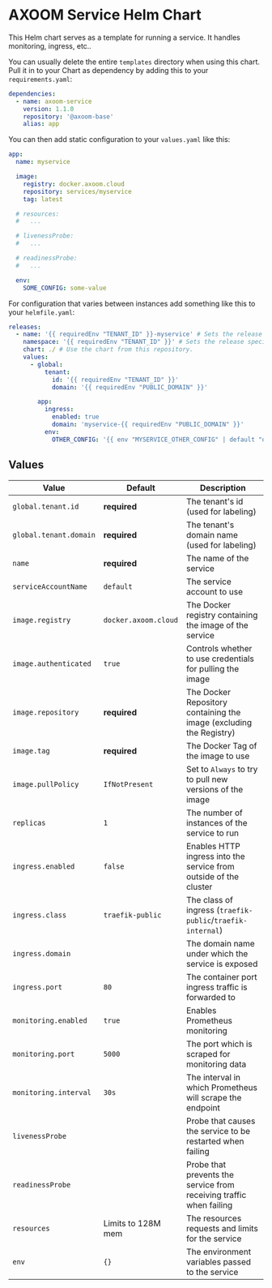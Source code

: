 # AXOOM Service Helm Chart

This Helm chart serves as a template for running a service. It handles monitoring, ingress, etc..  

You can usually delete the entire `templates` directory when using this chart. Pull it in to your Chart as dependency by adding this to your `requirements.yaml`:

```yaml
dependencies:
  - name: axoom-service
    version: 1.1.0
    repository: '@axoom-base'
    alias: app
```

You can then add static configuration to your `values.yaml` like this:

```yaml
app:
  name: myservice

  image:
    registry: docker.axoom.cloud
    repository: services/myservice
    tag: latest

  # resources:
  #   ...

  # livenessProbe:
  #   ...

  # readinessProbe:
  #   ...

  env:
    SOME_CONFIG: some-value
```

For configuration that varies between instances add something like this to your `helmfile.yaml`:

```yaml
releases:
  - name: '{{ requiredEnv "TENANT_ID" }}-myservice' # Sets the release specific asset name, containing the tenant's id.
    namespace: '{{ requiredEnv "TENANT_ID" }}' # Sets the release specific k8s namespace: the tenant's id.
    chart: ./ # Use the chart from this repository.
    values:
      - global:
          tenant:
            id: '{{ requiredEnv "TENANT_ID" }}'
            domain: '{{ requiredEnv "PUBLIC_DOMAIN" }}'

        app:
          ingress:
            enabled: true
            domain: 'myservice-{{ requiredEnv "PUBLIC_DOMAIN" }}'
          env:
            OTHER_CONFIG: '{{ env "MYSERVICE_OTHER_CONFIG" | default "other-value" }}'
```

## Values

| Value                  | Default              | Description                                                         |
| ---------------------- | -------------------- | ------------------------------------------------------------------- |
| `global.tenant.id`     | __required__         | The tenant's id (used for labeling)                                 |
| `global.tenant.domain` | __required__         | The tenant's domain name (used for labeling)                        |
| `name`                 | __required__         | The name of the service                                             |
| `serviceAccountName`   | `default`            | The service account to use                                          |
| `image.registry`       | `docker.axoom.cloud` | The Docker registry containing the image of the service             |
| `image.authenticated`  | `true`               | Controls whether to use credentials for pulling the image           |
| `image.repository`     | __required__         | The Docker Repository containing the image (excluding the Registry) |
| `image.tag`            | __required__         | The Docker Tag of the image to use                                  |
| `image.pullPolicy`     | `IfNotPresent`       | Set to `Always` to try to pull new versions of the image            |
| `replicas`             | `1`                  | The number of instances of the service to run                       |
| `ingress.enabled`      | `false`              | Enables HTTP ingress into the service from outside of the cluster   |
| `ingress.class`        | `traefik-public`     | The class of ingress (`traefik-public`/`traefik-internal`)          |
| `ingress.domain`       |                      | The domain name under which the service is exposed                  |
| `ingress.port`         | `80`                 | The container port ingress traffic is forwarded to                  |
| `monitoring.enabled`   | `true`               | Enables Prometheus monitoring                                       |
| `monitoring.port`      | `5000`               | The port which is scraped for monitoring data                       |
| `monitoring.interval`  | `30s`                | The interval in which Prometheus will scrape the endpoint           |
| `livenessProbe`        |                      | Probe that causes the service to be restarted when failing          |
| `readinessProbe`       |                      | Probe that prevents the service from receiving traffic when failing |
| `resources`            | Limits to 128M mem   | The resources requests and limits for the service                   |
| `env`                  | `{}`                 | The environment variables passed to the service                     |
